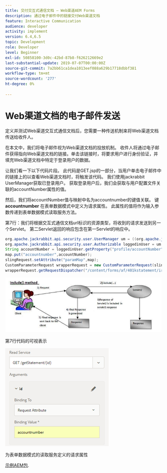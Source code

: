 ```yaml
---
title: 交付交互式通信文档 — Web渠道AEM Forms
description: 通过电子邮件中的链接交付Web渠道文档
feature: Interactive Communication
audience: developer
activity: implement
version: 6.4,6.5
topic: Development
role: Developer
level: Beginner
exl-id: 50858100-3d0c-42bd-87b8-f626212669e2
last-substantial-update: 2019-07-07T00:00:00Z
source-git-commit: 7a2bb61ca1dea1013eef088a629b17718dbbf381
workflow-type: tm+mt
source-wordcount: '277'
ht-degree: 0%

---
```


# Web渠道文档的电子邮件发送

定义并测试Web渠道交互式通信文档后，您需要一种传送机制来将Web渠道文档传送给收件人。

在本文中，我们将电子邮件视为Web渠道文档的投放机制。 收件人将通过电子邮件获得指向Web渠道文档的链接。单击该链接时，将要求用户进行身份验证，并填充Web渠道文档中特定于登录用户的数据。

让我们看一下以下代码片段。 此代码是GET.jsp的一部分，当用户单击电子邮件中的链接上的以查看Web渠道文档时，将触发该代码。 我们使用jackrabbit UserManager获取已登录用户。 获取登录用户后，我们会获取与用户配置文件关联的accountNumber属性的值。

然后，我们将accountNumber值与映射中名为accountnumber的键值关联。 键 **accountnumber** 在表单数据模式中定义为请求属性。 此属性的值将作为输入参数传递到表单数据模式读取服务方法。

第7行：我们将根据交互式通信文档url标识的资源类型，将收到的请求发送到另一个Servlet。 第二Servlet返回的响应包含在第一Servlet的响应中。

```java
org.apache.jackrabbit.api.security.user.UserManager um = ((org.apache.jackrabbit.api.JackrabbitSession) session).getUserManager();
org.apache.jackrabbit.api.security.user.Authorizable loggedinUser = um.getAuthorizable(session.getUserID());
String accountNumber = loggedinUser.getProperty("profile/accountNumber")[0].getString();
map.put("accountnumber",accountNumber);
slingRequest.setAttribute("paramMap",map);
CustomParameterRequest wrapperRequest = new CustomParameterRequest(slingRequest,"GET");
wrapperRequest.getRequestDispatcher("/content/forms/af/401kstatement/irastatement/channels/web.html").include(wrapperRequest, response);
```

![包含方法方法](assets/includemethod.jpg)

第7行代码的可视表示

![请求参数配置](assets/requestparameter.png)

为表单数据模式的读取服务定义的请求属性

[示例AEM包](assets/webchanneldelivery.zip).
